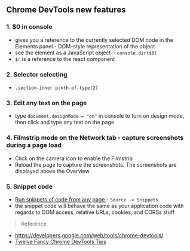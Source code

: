 ## Chrome DevTools new features

### 1. $0 in console

- gives you a reference to the currently selected DOM node in the Elements panel - DOM-style representation of the object
- see the element as a JavaScript object-- `console.dir($0)`
- `$r` is a reference to the react component

### 2. Selector selecting

- `.section-inner p:nth-of-type(2)`

### 3. Edit any text on the page

- type `document.designMode = "on"` in console to turn on design mode, then click and type any text on the page

### 4. Filmstrip mode on the Network tab - capture screenshots during a page load

- Click on the camera icon to enable the Filmstrip
- Reload the page to capture the screenshots. The screenshots are displayed above the Overview

### 5. Snippet code

- [Run snippets of code from any page
](https://developers.google.com/web/tools/chrome-devtools/debug/snippets/?hl=en) - `Source -> Snippets`
- the snippet code will behave the same as your application code with regards to DOM access, relative URLs, cookies, and CORSs stuff

> Reference

- https://developers.google.com/web/tools/chrome-devtools/
- [Twelve Fancy Chrome DevTools Tips](https://hackernoon.com/twelve-fancy-chrome-devtools-tips-dc1e39d10d9d)
